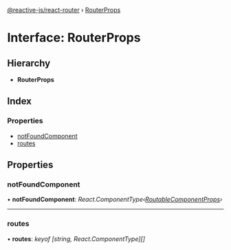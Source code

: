 [@reactive-js/react-router](../README.md) › [RouterProps](routerprops.md)

# Interface: RouterProps

## Hierarchy

* **RouterProps**

## Index

### Properties

* [notFoundComponent](routerprops.md#notfoundcomponent)
* [routes](routerprops.md#routes)

## Properties

###  notFoundComponent

• **notFoundComponent**: *React.ComponentType‹[RoutableComponentProps](routablecomponentprops.md)›*

___

###  routes

• **routes**: *keyof [string, React.ComponentType<RoutableComponentProps>][]*
